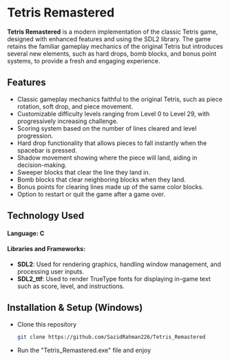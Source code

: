 # Tetris Remastered

**Tetris Remastered** is a modern implementation of the classic Tetris game, designed with enhanced features and using the SDL2 library. The game retains the familiar gameplay mechanics of the original Tetris but introduces several new elements, such as hard drops, bomb blocks, and bonus point systems, to provide a fresh and engaging experience.

## Features
- Classic gameplay mechanics faithful to the original Tetris, such as piece rotation, soft drop, and piece movement.
- Customizable difficulty levels ranging from Level 0 to Level 29, with progressively increasing challenge.
- Scoring system based on the number of lines cleared and level progression.
- Hard drop functionality that allows pieces to fall instantly when the spacebar is pressed.
- Shadow movement showing where the piece will land, aiding in decision-making.
- Sweeper blocks that clear the line they land in.
- Bomb blocks that clear neighboring blocks when they land.
- Bonus points for clearing lines made up of the same color blocks.
- Option to restart or quit the game after a game over.

## Technology Used
#### Language: C
#### Libraries and Frameworks: 
  - **SDL2**: Used for rendering graphics, handling window management, and processing user inputs.
  - **SDL2_ttf**: Used to render TrueType fonts for displaying in-game text such as score, level, and instructions.

## Installation & Setup (Windows)
 - Clone this repository
   ```sh
   git clone https://github.com/SazidRahman226/Tetris_Remastered
 - Run the "Tetris_Remastered.exe" file and enjoy
